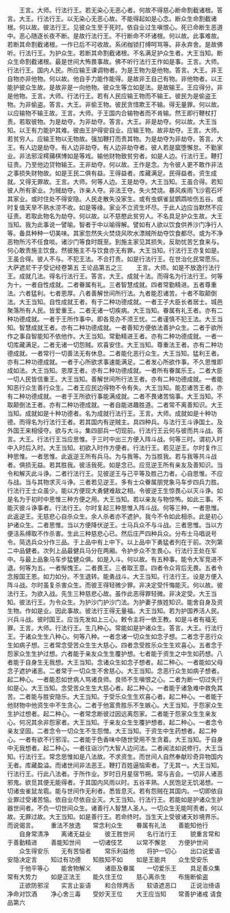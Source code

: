 <!-- { "loadSidebar": true } -->
　　王言。大师。行法行王。若无染心无恶心者。何故不得慈心断命割截诸根。答言。大王。行法行王。以无染心无恶心故。不能得起如是心念。断众生命割截诸根。何以故。彼法行王。见彼众生至于死时。依自业过生嗔恨心。死已命断生恶道中。恶心随逐长夜不断。是故行法行王。不行断命不坏诸根。何以故。此事难故。若断其命割截诸根。一作已后不可收故。系闭枷锁打缚呵骂等。非永弃舍。是故佛听。行法行王。为护众生。若断其命割截诸根。不名满足护众生者。大王当知。断众生命割截诸根。最是世间大怖畏事故。佛不听行法行王作如是事。王言。大师。行法行王。国内人民。所应输王课调物者。为是王物为是他物。答言。大王。非王自物亦非他物。何以故。他自手力能作能得。是故非王自己有物。非他物者。以王能护彼众生故。是故非是一向他物。彼众生等立如是法。是故输王。王应得分。非是他物。王言。大师。行法行王。若有人民应输王物而不输王。彼民为是偷盗王物。为非偷盗。答言。大王。非偷王物。彼民贪惜欺王不输。得无量罪。何以故。以应输物不输王故。王言。大师。于王国内合输物者而不肯输。然王即行鞭杖打责。若取彼物。为是劫夺。为非劫夺。答言。大王。非是劫夺。何以故。大王当知。以王有力能护其难。彼由王护得安自业。应输王物。故非劫夺。王言。大师。若贫穷人。应输王物以无物故。强加鞭打而责其物。为是劫夺为非劫夺。答言。大王。有人边是劫夺。有人边非劫夺。有人边非劫夺者。彼人若是窳堕懈怠。不勤家业。非法邪淫樗蒱棋博如是等戏。输他财物致贫穷者。如是人边。行法行王。鞭打征责。乃至他边贷物输王。王非劫夺。何以故。王作是念。为令彼人更不敢作非法之事损失财物故。如是王民二俱有益。王得益者。库藏满足。民得益者。资生成就。又得无罪故。王言。大师。何等人边。王是劫夺。大王当知。王虽合得。若知彼人所有家业。为贼劫夺。诈亲人夺。非法王夺。失火焚烧。暴风疾雨飞沙雹石坏其家业。或时住处不得安隐。人民走散失没家生。或有虫螟雀鼠鹦鹉啖伤五谷。或时复值天旱不熟水涝不收。如是等缘。家业不立资生坏尽。于此人边应当默然不应征责。若取此物名为劫夺。何以故。以不慈愍此贫穷人。不名具足护众生故。大王当知。我为此事说一譬喻。智者于中以喻得解。譬如有人欲以饮食供养沙门净行人等。备具种种一切美味。其家忽然失火焚烧风吹水漂贼所劫夺饮食都尽。或为不净恶物所污不任食啖。诸沙门等食时既至。到施主家见其损失。反助忧苦乞食来与。何心敢责施主饮食。然彼施主不与饮食亦无有罪。大王当知。行法行王亦复如是。王虽合得。彼人不与。不犯王法。不合打责。如是行法行王。在世治化民常愿乐。
大萨遮尼干子受记经卷第五
王论品第五之三
　　王言。大师。如是不放逸行法行王。成就几法。得名行法行王。答言。大王。成就十法。而得名为行法行王。何等为十。一者自性成就。二者眷属有礼。三者智慧成就。四者常勤精进。五者尊重法。六者猛利。七者恩厚。八者善解世间所行法。九者能忍诸苦。十者不取颠倒法。大王当知。自性成就王者。有于二种功德成就。一者王子大臣长者居士。城邑聚落所有人民。皆爱重王。二者无诸一切疾病。大王当知。眷属有礼王者。亦有二种功德成就。一者于王所作事中。即各竞办不须王忧。二者谨慎不犯王法。大王当知。智慧成就王者。亦有二种功德成就。一者善知方便依法善护众生。二者于欲所作之事自智能知不依他作。大王当知。常勤精进王者。亦有二种功德成就。一者一切库藏满足。二者无诸一切怨贼。欢喜安住。大王当知。尊重法王者。亦有二种功德成就。一者常行一切善法无有休息。二者能化恶行众生。大王当知。猛利王者。亦有二种功德成就。一者于心所欲求事速能满足。二者发心所欲作事。不久思惟即成如法。大王当知。恩厚王者。亦有二种功德成就。一者所有眷属乐王。二者大臣一切人民皆信重王。大王当知。善解世间所行法王者。亦有二种功德成就。一者能知恶行众生善行众生。二者王应民边得物不令有失。大王当知。能忍诸苦王者。亦有二种功德成就。一者于王所欲行事能满成就。二者不畏诸苦恼事。大王当知。不取颠倒法王者。亦有二种功德成就。一者自能进趣胜道。二者常不离善知识。大王当知。成就如是十种功德者。名为成就行法行王。王言。大师。成就如是十种功德。而得名为行法行王者。若其国内有逆贼主。具四种兵。与法行王斗诤国土。及外国王来相侵夺。欲与大斗。集四部兵一切现前。行法行王云何与彼而共斗战。答言。大王。行法行王当应思惟。于三时中出三方便入阵斗战。何等三时。谓初入时中入时后入时。大王当知。初欲入时作方便者。行法行王。若见逆王。尔时复作三种思惟。一者思惟。此返逆王所有兵马。为与我等。为当胜我。若与我等共斗战者。俱损无益。若其胜我。彼活我死。如是念已。应觅逆王所有亲友及善知识。当令和解灭此斗诤。二者行法行王。见彼逆王与己平等及胜己力者。心自思惟。不应与战。当与其物求灭斗诤。三者若见逆王。多有士众眷属朋党象马车步四兵力胜。行法行王士众虽少。能以方便现大勇健难敌之相。令彼逆王生惊畏心以灭斗诤。如是名为于初时中思惟三种方便之用。大王当知。若以亲友与物惊怖。如此三事。不能灭彼斗诤事者。行法行王。尔时复起三种思惟入阵斗战。何等三种。一者思惟。此返逆王。无慈悲心自杀众生。余人杀者亦不遮护。我今不令如此相杀。此是初心护诸众生。二者思惟。当以方便降伏逆王。士马兵众不与斗战。三者思惟。当以方便活系缚取不作杀害。生此三种慈悲心已。然后庄严四种兵众。分布士马唱说号令。简选兵众分作三品。于上品中有上中下。以上品中下勇猛者列在于前。次列第二中品健者。次列上品最健兵马分在两厢。令护步众不生畏心。行法行王处在军中。与最上品象马车步猛健众俱。如是入斗。何以故。有五种事。能令大军竞进不退。何等为五。一者惭愧王。二者畏王。三者取王意。四者令众背后无畏。五者令念报国王恩。如力如分。不生退转。能勇战斗。大王当知。行法行王。设是方便入阵斗战。尔时虽复杀害众生。而彼王得轻微少罪。非决定受忏悔能灭。何以故。彼法行王。为欲入战。先生三种慈悲心故。虽作此恶得罪轻微。非决定受。大王当知。彼法行王。为令众生。为护沙门护沙门法。为护妻子族姓知识。能舍自身及资生物。作如是业。因此事故。彼法行王得无量福。大王当知。若为护国养活人民。兴兵斗战。彼时国王。应当先发如上三心。敕令主将一依王教。如是斗者有福无罪。王言。大师。行法行王。生几种心。常能如是护诸众生。答言。大王。行法行王。于诸众生生八种心。何等八种。一者念诸一切众生如念子想。二者念于恶行众生如病子想。三者常念受苦众生生大慈心。四者念受胜乐众生生欢喜心。五者念于怨家众生生护过想。六者能于亲友众生生覆护想。七者能于资生之中生如药想。八者能于自身生无我想。大王当知。念诸众生如念子想者。起二种心。一者能如父母念子遮护诸恶。二者常于一切众生不舍慈心。大王当知。念恶行众生如病子想者。起二种心。一者能忍如世病人骂诸良师。良师不生嗔恨之心。二者为断一切过失行如是心。大王当知。念受苦众生生大慈心者。起二种心。一者能于诸急难中救免其苦。二者能与胜安隐乐。大王当知。于受乐众生生欢喜心者。起二种心。一者能于他财物中他资生中不生贪心。二者于他富贵胜乐不生嫉心。大王当知。于怨家众生生护过想者。起二种心。一者常念断彼过因远离怨家。二者能于怨家众生生亲友心。何况其余非怨家者。大王当知。于亲友众生生覆护想者。起二种心。一者念令亲友坚固。二者念令一切众生不生怨憎。大王当知。于资生中生药想者。起二种心。一者有欲不行邪淫。二者能于色香味中随世受用不生贪着。大王当知。于自身中无我想者。起二种心。一者往诣沙门大智人边问法。二者闻法如说修行。大王当知。行法行王。常念思惟如是八法故。不求资生。而世间人自然奉献珍奇异物国内无者。库藏盈溢。而诸世间非法恶王。鞭打百姓逼恼索者。了无其一。大王当知。行法行王。行此八法者。于所作业。岁时日月星宿节朔。常与吉会。一切非人诸恶邪鬼。欲觅其便无能得者。于其国内风雨以时。五谷丰熟。人民饱足无饥渴想。一切诸虫雀鼠龙雹。能与世间作无利者。悉皆息灭。若有怨贼在其国内。一切即依自业罪过受诸苦恼。依自业尽依自业灭。大王当知。行法行王。若能如是护诸众生护器世间者。不负一切世间众生。诸善行人智慧人圣人。一切众生无能呵责者。何以故。无罪过故。大王当知。如是善行王。若命终时。当生天上受彼诸天妙境界乐。而说偈言。
　　重法不放逸　　常念利众生
　　眷属有礼法　　善能知他行
　　自身常清净　　离诸无益业
　　彼王胜世间　　名行法行王
　　貌重言常和　　于善勤精进
　　善能知世间　　一切诸伎艺
　　以常不懈怠　　方便护世间
　　众生得安乐　　无有苦恼者
　　常乐利益他　　将护一切心
　　出口说爱语　　安隐决定言
　　知过有功德　　知胜知不如
　　如是王能共　　众生受安乐
　　于他平等心　　能舍物解义
　　诸臣及眷属　　一切爱乐王
　　具足善众集　　常有大势力
　　如是正法王　　能久住王位
　　慈心离杀生　　布施断偷盗
　　正欲防邪淫　　实言止妄语
　　和合除两舌　　软语遮恶口
　　正说治绮语　　净命对饮酒
　　净心舍三毒　　受妙天王位
　　大王应当知　　常善护诸戒
请食品第六
